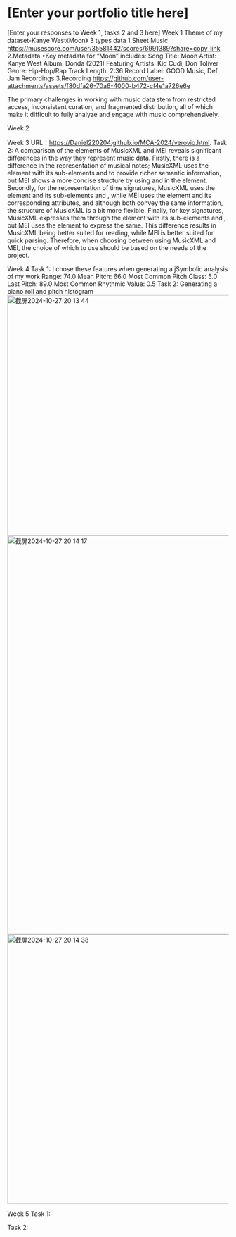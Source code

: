 # \[Enter your portfolio title here\]
\[Enter your responses to Week 1, tasks 2 and 3 here\]
Week 1
Theme of my dataset-Kanye West《Moon》
3 types data
1.Sheet Music https://musescore.com/user/35581442/scores/6991389?share=copy_link
2.Metadata
•Key metadata for “Moon” includes:
 Song Title: Moon
 Artist: Kanye West
 Album: Donda (2021)
 Featuring Artists: Kid Cudi, Don Toliver
 Genre: Hip-Hop/Rap
 Track Length: 2:36
 Record Label: GOOD Music, Def Jam Recordings
3.Recording
 https://github.com/user-attachments/assets/f80dfa26-70a6-4000-b472-cf4e1a726e6e
 
The primary challenges in working with music data stem from restricted access, inconsistent curation, and fragmented distribution, all of which make it difficult to fully analyze and engage with music comprehensively.

Week 2


Week 3
URL：https://Daniel220204.github.io/MCA-2024/verovio.html.
Task 2: A comparison of the elements of MusicXML and MEI reveals significant differences in the way they represent music data. Firstly, there is a difference in the representation of musical notes; MusicXML uses the <note> element with its sub-elements <pitch> and <duration> to provide richer semantic information, but MEI shows a more concise structure by using <pname> and <oct> in the <note> element. Secondly, for the representation of time signatures, MusicXML uses the <time> element and its sub-elements <beats> and <beat-type>, while MEI uses the <meterSig> element and its corresponding attributes, and although both convey the same information, the structure of MusicXML is a bit more flexible. Finally, for key signatures, MusicXML expresses them through the <key> element with its sub-elements <fifths> and <mode>, but MEI uses the <keySig> element to express the same. This difference results in MusicXML being better suited for reading, while MEI is better suited for quick parsing. Therefore, when choosing between using MusicXML and MEI, the choice of which to use should be based on the needs of the project.

Week 4
Task 1:
I chose these features when generating a jSymbolic analysis of my work
Range: 74.0
Mean Pitch: 66.0
Most Common Pitch Class: 5.0
Last Pitch: 89.0
Most Common Rhythmic Value: 0.5
Task 2:
Generating a piano roll and pitch histogram
<img width="546" alt="截屏2024-10-27 20 13 44" src="https://github.com/user-attachments/assets/4afcc94f-7840-4f55-9383-b9ac727da719">
<img width="906" alt="截屏2024-10-27 20 14 17" src="https://github.com/user-attachments/assets/01fed76b-2829-4ff5-9df4-d6e0cc953cf9">
<img width="612" alt="截屏2024-10-27 20 14 38" src="https://github.com/user-attachments/assets/3d78cf58-59ca-4d7f-855a-431995466fe0">

Week 5
Task 1:

Task 2:

